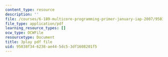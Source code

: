 ```yaml
---
content_type: resource
description: ''
file: /courses/6-189-multicore-programming-primer-january-iap-2007/95038f346238ae445dc53df1608201f5_V1BIvbUlhgU.pdf
file_type: application/pdf
learning_resource_types: []
ocw_type: OCWFile
resourcetype: Document
title: 3play pdf file
uid: 95038f34-6238-ae44-5dc5-3df1608201f5
---
```

